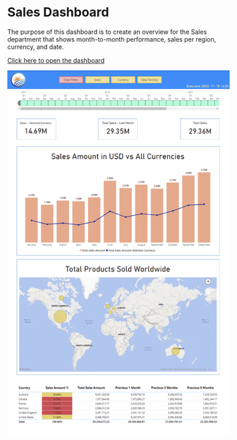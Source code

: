 # Sales Dashboard

The purpose of this dashboard is to create an overview for the Sales department that shows month-to-month performance, sales per region, currency, and date.

<a href="https://github.com/rp-mendes/AI/blob/main/PowerBI/Sales%20Dashboard/Sales%20Dashboard.pbix?raw=true" download="Sales%20Dashboard.pbix">Click here to open the dashboard</a>

<kbd><img src="Sales%20Dashboard.png"/></kbd>